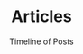 ---
title: Articles
subtitle: Timeline of Posts 
resources:
  - src: header.jpg
    name: "header"
options:
  unlisted: false

menu:
  main: 
      name: Posts
      url: "/post/"
      weight: 4
      post: Post
---